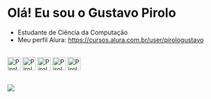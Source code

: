 # Olá! Eu sou o Gustavo Pirolo

- Estudante de Ciência da Computação
- Meu perfil Alura: https://cursos.alura.com.br/user/pirologustavo

<div style ="display: incline_block"><br>
  <img aling="center" alt="Pirolo-html" height="30" widht="40" src="https://cdn.jsdelivr.net/gh/devicons/devicon/icons/html5/html5-plain.svg"/>
  <img aling="center" alt="Pirolo-css" height="30" widht="40" src="https://cdn.jsdelivr.net/gh/devicons/devicon/icons/css3/css3-plain.svg"/>
  <img aling="center" alt="Pirolo-js" height="30" widht="40" src="https://cdn.jsdelivr.net/gh/devicons/devicon/icons/javascript/javascript-plain.svg"/>
  <img aling="center" alt="Pirolo-py" height="30" widht="40"
src="https://cdn.jsdelivr.net/gh/devicons/devicon@latest/icons/python/python-original.svg" />
  <img aling="center" alt="Pirolo-py" height="30" widht="40" src="https://cdn.jsdelivr.net/gh/devicons/devicon@latest/icons/php/php-original.svg" />       
  
 ##
  
<a href="https://www.linkedin.com/in/gustavo-pirolo-6bb975232/" target="_blank"><img src="https://img.shields.io/badge/LinkedIn-0077B5?style=for-the-badge&logo=linkedin&logoColor=white" target="_blank"></a>
